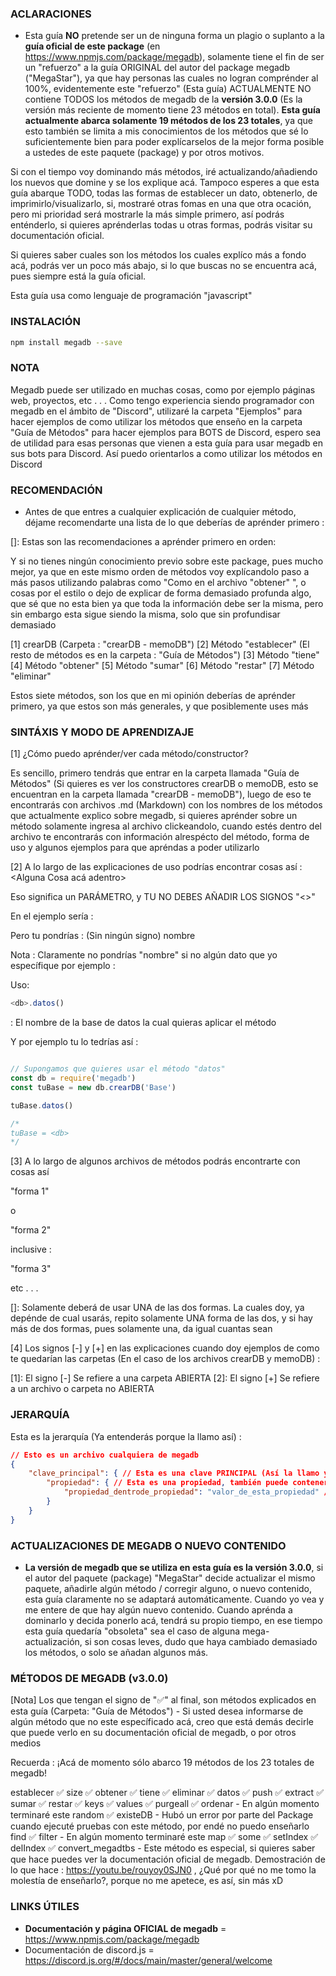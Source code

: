 ### ACLARACIONES
- Esta guía **NO** pretende ser un de ninguna forma un plagio o suplanto a la **guía oficial de este package** (en https://www.npmjs.com/package/megadb), solamente tiene el fin de ser un "refuerzo" a la guía ORIGINAL del autor del package megadb ("MegaStar"), ya que hay personas las cuales no logran comprénder al 100%, evidentemente este "refuerzo" (Esta guía) ACTUALMENTE NO contiene TODOS los métodos de megadb de la **versión 3.0.0** (Es la versión más reciente de momento tiene 23 métodos en total). **Esta guía actualmente abarca solamente 19 métodos de los 23 totales**, ya que esto también se limita a mis conocimientos de los métodos que sé lo suficientemente bien para poder explícarselos de la mejor forma posible a ustedes de este paquete (package) y por otros motivos.

Si con el tiempo voy dominando más métodos, iré actualizando/añadiendo los nuevos que domine y se los explique acá. Tampoco esperes a que esta guía abarque TODO, todas las formas de establecer un dato, obtenerlo, de imprimirlo/visualizarlo, si, mostraré otras fomas en una que otra ocación, pero mi prioridad será mostrarle la más simple primero, así podrás enténderlo, si quieres aprénderlas todas u otras formas, podrás visitar su documentación oficial. 

Si quieres saber cuales son los métodos los cuales explíco más a fondo acá, podrás ver un poco más abajo, si lo que buscas no se encuentra acá, pues siempre está la guía oficial. 

Esta guía usa como lenguaje de programación "javascript"

### INSTALACIÓN
```sh
npm install megadb --save
```

### NOTA 
Megadb puede ser utilizado en muchas cosas, como por ejemplo páginas web, proyectos, etc . . . Como tengo experiencia siendo programador con megadb en el ámbito de "Discord", utilizaré la carpeta "Ejemplos" para hacer ejemplos de como utilizar los métodos que enseño en la carpeta "Guía de Métodos" para hacer ejemplos para BOTS de Discord, espero sea de utilidad para esas personas que vienen a esta guía para usar megadb en sus bots para Discord. Así puedo orientarlos a como utilizar los métodos en Discord

### RECOMENDACIÓN
- Antes de que entres a cualquier explicación de cualquier método, déjame recomendarte una lista de lo que deberías de aprénder primero :

[]: Estas son las recomendaciones a aprénder primero en orden:

Y si no tienes ningún conocimiento previo sobre este package, pues mucho mejor, ya que en este mismo orden de métodos voy explícandolo paso a más pasos utilizando palabras como "Como en el archivo "obtener" ", o cosas por el estilo o dejo de explicar de forma demasiado profunda algo, que sé que no esta bien ya que toda la información debe ser la misma, pero sin embargo esta sigue siendo la misma, solo que sin profundisar demasiado

[1] crearDB (Carpeta : "crearDB - memoDB")
[2] Método "establecer" (El resto de métodos es en la carpeta : "Guía de Métodos")
[3] Método "tiene"
[4] Método "obtener"
[5] Método "sumar"
[6] Método "restar"
[7] Método "eliminar"

Estos siete métodos, son los que en mi opinión deberías de aprénder primero, ya que estos son más generales, y que posiblemente uses más

### SINTÁXIS Y MODO DE APRENDIZAJE
[1] ¿Cómo puedo aprénder/ver cada método/constructor?

Es sencillo, primero tendrás que entrar en la carpeta llamada "Guía de Métodos" (Si quieres es ver los constructores crearDB o memoDB, esto se encuentran en la carpeta llamada "crearDB - memoDB"), luego de eso te encontrarás con archivos .md (Markdown) con los nombres de los métodos que actualmente explico sobre megadb, si quieres aprénder sobre un método solamente ingresa al archivo clickeandolo, cuando estés dentro del archivo te encontrarás con información alrespécto del método, forma de uso y algunos ejemplos para que apréndas a poder utilizarlo

[2] A lo largo de las explicaciones de uso podrías encontrar cosas así :
<Alguna Cosa acá adentro>

Eso significa un PARÁMETRO, y TU NO DEBES AÑADIR LOS SIGNOS "<>"

En el ejemplo sería :
<nombre>

Pero tu pondrías : (Sin ningún signo)
nombre 

Nota : Claramente no pondrías "nombre" si no algún dato que yo específique por ejemplo :

Uso:
```js
<db>.datos()
```

<db> : El nombre de la base de datos la cual quieras aplicar el método

Y por ejemplo tu lo tedrías así :

```js

// Supongamos que quieres usar el método "datos"
const db = require('megadb')
const tuBase = new db.crearDB('Base')

tuBase.datos()

/*
tuBase = <db>
*/
```
[3] A lo largo de algunos archivos de métodos podrás encontrarte con cosas así 

"forma 1"

o

"forma 2"

inclusive :

"forma 3"

etc . . .

<!-- O derivados de esas palabras -->

[]: Solamente deberá de usar UNA de las dos formas. La cuales doy, ya depénde de cual usarás, repito solamente UNA forma de las dos, y si hay más de dos formas, pues solamente una, da igual cuantas sean


[4] Los signos [-] y [+] en las explicaciones cuando doy ejemplos de como te quedarían las carpetas (En el caso de los archivos crearDB y memoDB) :

[1]: El signo [-] Se refiere a una carpeta ABIERTA
[2]: El signo [+] Se refiere a un archivo o carpeta no ABIERTA

### JERARQUÍA
Esta es la jerarquía (Ya entenderás porque la llamo así) :
```json
// Esto es un archivo cualquiera de megadb
{
	"clave_principal": { // Esta es una clave PRINCIPAL (Así la llamo yo), es la clave que puede contener muchísmas más claves con más propiedades
		"propiedad": { // Esta es una propiedad, también puede contener más propiedades con valores
			"propiedad_dentrode_propiedad": "valor_de_esta_propiedad" // Esta propiedad contiene un valor, el valor puede ser desde un array hasta un valor boolean, un array vacío, números, strings, números enteros, decimales, etc . . . El mismo valor que puede recibir cualquier variable (Exépto cosas como require, exports, funciones, cosas por el estilo, esas cosas no)
		}
	}
}
```

### ACTUALIZACIONES DE MEGADB O NUEVO CONTENIDO 
- **La versión de megadb que se utiliza en esta guía es la versión 3.0.0**, si el autor del paquete (package) "MegaStar" decide actualizar el mismo paquete, añadirle algún método / corregir alguno, o nuevo contenido, esta guía claramente no se adaptará automáticamente. Cuando yo vea y me entere de que hay algún nuevo contenido. Cuando aprénda a dominarlo y decida ponerlo acá, tendrá su propio tiempo, en ese tiempo esta guía quedaría "obsoleta" sea el caso de alguna mega-actualización, si son cosas leves, dudo que haya cambiado demasiado los métodos, o solo se añadan algunos más.

### MÉTODOS DE MEGADB (v3.0.0)
[Nota] Los que tengan el signo de "✅" al final, son métodos explicados en esta guía (Carpeta: "Guía de Métodos") - Si usted desea informarse de algún método que no este específicado acá, creo que está demás decirle que puede verlo en su documentación oficial de megadb, o por otros medios

Recuerda : ¡Acá de momento sólo abarco 19 métodos de los 23 totales de megadb!

establecer ✅
size ✅
obtener ✅
tiene ✅
eliminar ✅
datos ✅
push ✅
extract ✅
sumar ✅
restar ✅
keys ✅
values ✅
purgeall ✅
ordenar - En algún momento terminaré este
random ✅
existeDB - Hubó un error por parte del Package cuando ejecuté pruebas con este método, por endé no puedo enseñarlo
find ✅
filter - En algún momento terminaré este
map ✅
some ✅
setIndex ✅
delIndex ✅
convert_megadtbs - Este método es especial, si quieres saber que hace puedes ver la documentación oficial de megadb. Demostración de lo que hace : https://youtu.be/rouyoy0SJN0 , ¿Qué por qué no me tomo la molestía de enseñarlo?, porque no me apetece, es así, sin más xD


### LINKS ÚTILES

- **Documentación y página OFICIAL de megadb** = https://www.npmjs.com/package/megadb
- Documentación de discord.js = https://discord.js.org/#/docs/main/master/general/welcome